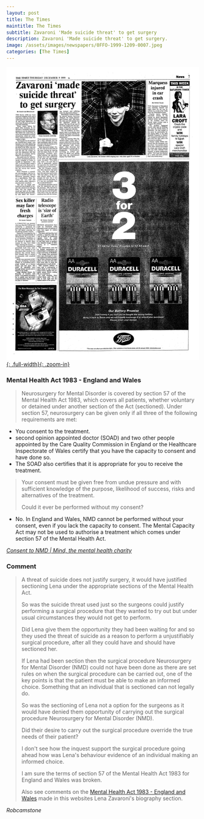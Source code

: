 ```yaml
---
layout: post
title: The Times
maintitle: The Times
subtitle: Zavaroni 'Made suicide threat' to get surgery
description: Zavaroni 'Made suicide threat' to get surgery.
image: /assets/images/newspapers/0FFO-1999-1209-0007.jpeg
categories: [The Times]
---
```


[![](/assets/images/newspapers/0FFO-1999-1209-0007.jpeg){: .full-width}{: .zoom-in}](/assets/images/newspapers/0FFO-1999-1209-0007.jpeg)


### Mental Health Act 1983 - England and Wales
> Neurosurgery for Mental Disorder is covered by section 57 of the Mental Health Act 1983, which covers all patients, whether voluntary or detained under another section of the Act (sectioned). Under section 57, neurosurgery can be given only if all three of the following requirements are met:
>
* You consent to the treatment.
* second opinion appointed doctor (SOAD) and two other people appointed by the Care Quality Commission in England or the Healthcare Inspectorate of Wales certify that you have the capacity to consent and have done so.
* The SOAD also certifies that it is appropriate for you to receive the treatment.
>
> Your consent must be given free from undue pressure and with sufficient knowledge of the purpose, likelihood of success, risks and alternatives of the treatment.
>
> Could it ever be performed without my consent?
>
* No. In England and Wales, NMD cannot be performed without your consent, even if you lack the capacity to consent. The Mental Capacity Act may not be used to authorise a treatment which comes under section 57 of the Mental Health Act.

<cite>[Consent to NMD | Mind, the mental health charity](https://www.mind.org.uk/information-support/drugs-and-treatments/neurosurgery-for-mental-disorder-nmd/consent-to-nmd#TheLawInEnglandAndWales)</cite>

### Comment
> A threat of suicide does not justify surgery, it would have justified sectioning Lena under the appropriate sections of the Mental Health Act.
>
> So was the suicide threat used just so the surgeons could justify performing a surgical procedure that they wanted to try out but under usual circumstances they would not get to perform.
>
> Did Lena give them the opportunity they had been waiting for and so they used the threat of suicide as a reason to perform a unjustifiably surgical procedure, after all they could have and should have sectioned her.
>
> If Lena had been section then the surgical procedure Neurosurgery for Mental Disorder (NMD) could not have been done as there are set rules on when the surgical procedure can be carried out, one of the key points is that the patient must be able to make an informed choice. Something that an individual that is sectioned can not legally do.
>
> So was the sectioning of Lena not a option for the surgeons as it would have denied them opportunity of carrying out the surgical procedure Neurosurgery for Mental Disorder (NMD).
>
> Did their desire to carry out the surgical procedure override the true needs of their patient?
>
> I don't see how the inquest support the surgical procedure going ahead how was Lena's behaviour evidence of an individual making an informed choice.
>
> I am sure the terms of section 57 of the Mental Health Act 1983 for England and Wales was broken.
>
> Also see comments on the [Mental Health Act 1983 - England and Wales](http://127.0.0.1:4000/biography/lena-zavaroni#comment) made in this websites Lena Zavaroni's biography section.

<cite>Robcamstone</cite>

